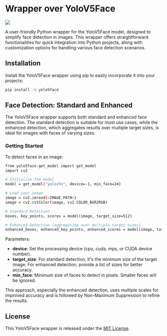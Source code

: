 # Wrapper over YoloV5Face

![](https://habrastorage.org/webt/gy/-1/xd/gy-1xdtfz3_i7xxt-nqzl4mfhuw.jpeg)

A user-friendly Python wrapper for the YoloV5Face model, designed to simplify face detection in images. This wrapper offers straightforward functionalities for quick integration into Python projects, along with customization options for handling various face detection scenarios.

## Installation

Install the YoloV5Face wrapper using pip to easily incorporate it into your projects:

```bash
pip install -U yolo5face
```

## Face Detection: Standard and Enhanced

The YoloV5Face wrapper supports both standard and enhanced face detection. The standard detection is suitable for most use cases, while the enhanced detection, which aggregates results over multiple target sizes, is ideal for images with faces of varying sizes.

### Getting Started

To detect faces in an image:

```bash
from yolo5face.get_model import get_model
import cv2

# Initialize the model
model = get_model("yolov5n", device=-1, min_face=24)

# Load your image
image = cv2.imread(<IMAGE_PATH>)
image = cv2.cvtColor(image, cv2.COLOR_BGR2RGB)

# Standard Detection
boxes, key_points, scores = model(image, target_size=512)

# Enhanced Detection (aggregating over multiple target sizes)
enhanced_boxes, enhanced_key_points, enhanced_scores = model(image, target_size=[320, 640, 1280])
```

Parameters:

* **device**: Set the processing device (cpu, cuda, mps, or CUDA device number).
* **target_size**: For standard detection, it's the minimum size of the target image. For enhanced detection, provide a list of sizes for better accuracy.
* **min_face**: Minimum size of faces to detect in pixels. Smaller faces will be ignored.

This approach, especially the enhanced detection, uses multiple scales for improved accuracy and is followed by Non-Maximum Suppression to refine the results.

## License

This YoloV5Face wrapper is released under the [MIT License](LICENSE).
